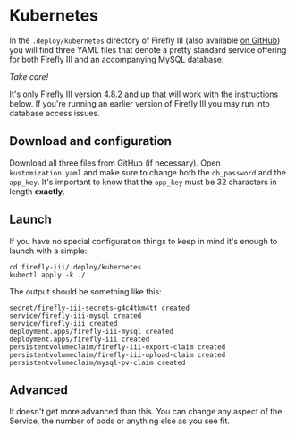 # Kubernetes

In the `.deploy/kubernetes` directory of Firefly III (also available [on GitHub](https://github.com/firefly-iii/kubernetes)) you will find three YAML files that denote a pretty standard service offering for both Firefly III and an accompanying MySQL database.

_Take care!_

It's only Firefly III version 4.8.2 and up that will work with the instructions below. If you're running an earlier version of Firefly III you may run into database access issues.

## Download and configuration

Download all three files from GitHub (if necessary). Open `kustomization.yaml` and make sure to change both the `db_password` and the `app_key`. It's important to know that the `app_key` must be 32 characters in length **exactly**.

## Launch

If you have no special configuration things to keep in mind it's enough to launch with a simple:

```text
cd firefly-iii/.deploy/kubernetes
kubectl apply -k ./
```

The output should be something like this:

```text
secret/firefly-iii-secrets-g4c4tkm4tt created
service/firefly-iii-mysql created
service/firefly-iii created
deployment.apps/firefly-iii-mysql created
deployment.apps/firefly-iii created
persistentvolumeclaim/firefly-iii-export-claim created
persistentvolumeclaim/firefly-iii-upload-claim created
persistentvolumeclaim/mysql-pv-claim created
```

## Advanced

It doesn't get more advanced than this. You can change any aspect of the Service, the number of pods or anything else as you see fit.

